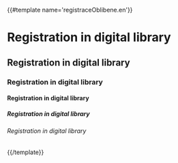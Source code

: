 {{#template name='registraceOblibene.en'}}

# Registration in digital library
## Registration in digital library
### Registration in digital library
#### Registration in digital library
##### Registration in digital library
###### Registration in digital library


{{/template}}